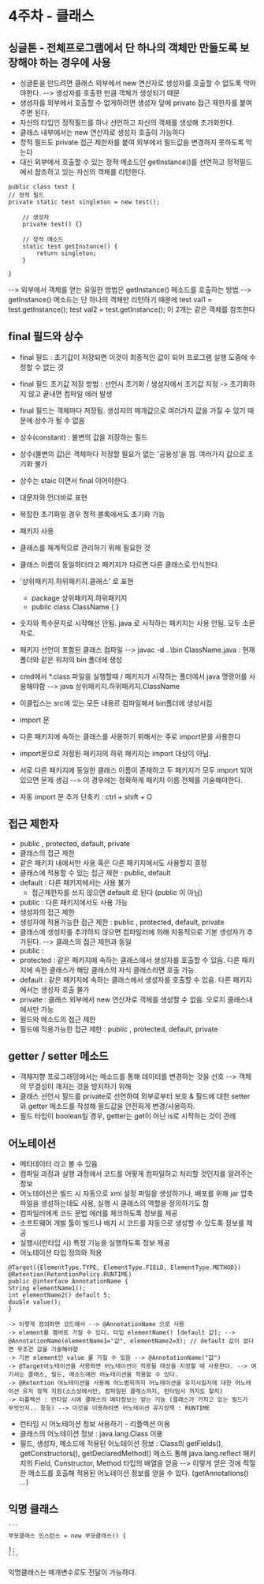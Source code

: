 # 4주차 - 클래스

## 싱글톤 - 전체프로그램에서 단 하나의 객체만 만들도록 보장해야 하는 경우에 사용
- 싱글톤을 만드려면 클래스 외부에서 new 연산자로 생성자를 호출할 수 없도록 막아야한다. --> 생성자를 호출한 만큼 객체가 생성되기 때문
- 생성자를 외부에서 호출할 수 없게하려면 생성자 앞에 private 접근 제한자를 붙여주면 된다.
- 자신의 타입인 정적필드를 하나 선언하고 자신의 객체를 생성해 초기화한다.
- 클래스 내부에서는 new 연산자로 생성자 호출이 가능하다
- 정적 필드도 private 접근 제한자를 붙여 외부에서 필드값을 변경하지 못하도록 막는다
- 대신 외부에서 호출할 수 있는 정적 메소드인 getInstance()를 선언하고 정적필드에서 참조하고 있는 자신의 객체를 리턴한다.

```
public class test {
// 정적 필드
private static test singleton = new test();

    // 생성자 
    private test() {}
    
    // 정적 메소드
    static test getInstance() {
    	return singleton;
    }

}
``` 


--> 외부에서 객체를 얻는 유일한 방법은 getInstance() 메소드를 호출하는 방법
--> getInstance() 메소드는 단 하나의 객체만 리턴하기 때문에
test val1 = test.getInstance();
test val2 = test.getInstance();
이 2개는 같은 객체를 참조한다

## final 필드와 상수
- final 필드 : 초기값이 저장되면 이것이 최종적인 값이 되어 프로그램 실행 도중에 수정할 수 없는 것
- final 필드 초기값 저장 방법 : 선언시 초기화 / 생성자에서 초기값 지정 -> 초기화하지 않고 끝내면 컴파일 에러 발생
- final 필드는 객체마다 저장됨. 생성자의 매개값으로 여러가지 값을 가질 수 있기 때문에 상수가 될 수 없음
- 상수(constant) : 불변의 값을 저장하는 필드
- 상수(불변의 값)은 객체마다 저장할 필요가 없는 '공용성'을 띔. 여러가지 값으로 초기화 불가
- 상수는 staic 이면서 final 이어야한다.
- 대문자와 언더바로 표현
- 복잡한 초기화일 경우 정적 블록에서도 초기화 가능
- 패키지 사용
- 클래스를 체계적으로 관리하기 위해 필요한 것
- 클래스 이름이 동일하더라고 패키지가 다르면 다른 클래스로 인식한다.
- '상위패키지.하위패키지.클래스' 로 표현
    - package 상위패키지.하위패키지
    - pubilc class ClassName { }

- 숫자와 특수문자로 시작해선 안됨. java 로 시작하는 패키지는 사용 안됨. 모두 소문자로.
- 패키지 선언이 포함된 클래스 컴파일 --> javac -d ..\bin ClassName.java : 현재폴더와 같은 위치의 bin 폴더에 생성
- cmd에서 *.class 파일을 실행할때 / 패키지가 시작하는 폴더에서 java 명령어를 사용해야함 --> java 상위패키지.하위패키지.ClassName
- 이클립스는 src에 있는 모든 내용르 컴파일해서 bin폴더에 생성시킴
- import 문
- 다른 패키지에 속하는 클래스를 사용하기 위해서는 주로 import문을 사용한다
- import문으로 지정된 패키지의 하위 패키지는 import 대상이 아님.
- 서로 다른 패키지에 동일한 클래스 이름이 존재하고 두 패키지가 모두 import 되어 있으면 문제 생김 --> 이 경우에는 정확하게 패키지 이름 전체를 기술해야한다.
- 자동 import 문 추가 단축키 : ctrl + shift + O

## 접근 제한자
- public , protected, default, private
- 클래스의 접근 제한
- 같은 패키지 내에서만 사용 혹은 다른 패키지에서도 사용할지 결정
- 클래스에 적용할 수 있는 접근 제한 : public, default
- default : 다른 패키지에서는 사용 불가 
    - 접근제한자를 쓰지 않으면 default 로 된다 (public 이 아님)
- public : 다른 패키지에서도 사용 가능
- 생성자의 접근 제한
- 생성자에 적용가능한 접근 제한 : public , protected, default, private
- 클래스에 생성자를 추가하지 않으면 컴파일러에 의해 자동적으로 기본 생성자가 추가된다. --> 클래스의 접근 제한과 동일
- public :
- protected : 같은 패키지에 속하는 클래스에서 생성자를 호출할 수 있음. 다른 패키지에 속한 클래스가 해당 클래스의 자식 클래스라면 호출 가능.
- default : 같은 패키지에 속하는 클래스에서 생성자를 호출할 수 있음. 다른 패키지에서는 생성자 호출 불가
- private : 클래스 외부에서 new 연산자로 객체를 생성할 수 없음. 오로지 클래스내에서만 가능
- 필드와 메소드의 접근 제한
- 필드에 적용가능한 접근 제한 : public , protected, default, private

## getter / setter 메소드
- 객체지향 프로그래밍에서는 메소드를 통해 데이터를 변경하는 것을 선호 --> 객체의 무결성이 깨지는 것을 방지하기 위해
- 클래스 선언시 필드를 private로 선언하여 외부로부터 보호 & 필드에 대한 setter 와 getter 메소드를 작성해 필드값을 안전하게 변경/사용하자.
- 필드 타입이 boolean일 경우, getter는 get이 아닌 is로 시작하는 것이 관례

## 어노테이션
- 메타데이터 라고 볼 수 있음
- 컴파일 과정과 실행 과정에서 코드를 어떻게 컴파일하고 처리할 것인지를 알려주는 정보
- 어노테이션은 빌드 시 자동으로 xml 설정 파일을 생성하거나, 배포를 위해 jar 압축파일을 생성하는데도 사용, 실행 시 클래스의 역할을 정의하기도 함
- 컴파일러에게 코드 문법 에러를 체크하도록 정보를 제공
- 소프트웨어 개발 툴이 빌드나 배치 시 코드를 자동으로 생성할 수 있도록 정보를 제공
- 실행시(런타임 시) 특정 기능을 실행하도록 정보 제공
- 어노테이션 타입 정의와 적용

```
@Target({ElementType.TYPE, ElementType.FIELD, ElementType.METHOD})
@Retention(RetentionPolicy.RUNTIME)
public @interface AnnotationName {
String elementName1();
int elementName2() default 5;
double value();
}
``` 

    -> 이렇게 정의하면 코드에서 --> @AnnotationName 으로 사용
    -> element를 멤버로 가질 수 있다. 타입 elementName() [default 값]; --> @AnnotationName(elementName1="값", elementName2=3); // default 값이 없다면 무조건 값을 기술해야함
    -> 기본 element인 value 를 가질 수 있음 --> @AnnotationName("값")
    -> @Target어노테이션을 사용하면 어노테이션이 적용될 대상을 지정할 때 사용한다. --> 여기서는 클래스, 필드, 메소드에만 어노테이션을 적용할 수 있다.
    -> @Retention 어노테이션을 사용해 어느범위까지 어노테이션을 유지시킬지에 대한 어노테이션 유지 정책 지정(소스상에서만, 컴파일된 클래스까지, 런타임시 까지도 할지)
    -> 리플렉션 : 런타임 시에 클래스의 메타정보는 얻는 기능 (클래스가 가지고 있는 필드가 무엇인지.. 등등) --> 이것을 이용하려면 어노테이션 유지정책 : RUNTIME

- 런타임 시 어노테이션 정보 사용하기 - 리플렉션 이용
- 클래스의 어노테이션 정보 : java.lang.Class 이용
- 필드, 생성자, 메소드에 적용된 어노테이션 정보 : Class의 getFields(), getConstructors(), getDeclaredMethod() 메소드 통해 java.lang.reflect 패키지의 Field, Constructor, Method 타입의 배열을 얻음 --> 이렇게 얻은 것에 적절한 메소드를 호출해 적용된 어노테이션 정보를 얻을 수 있다. (getAnnotations() ...)

## 익명 클래스 

    ```
    부모클래스 인스턴스 = new 부모클래스() {

    };
    ''' 
    
익명클래스는 매개변수로도 전달이 가능하다. 
